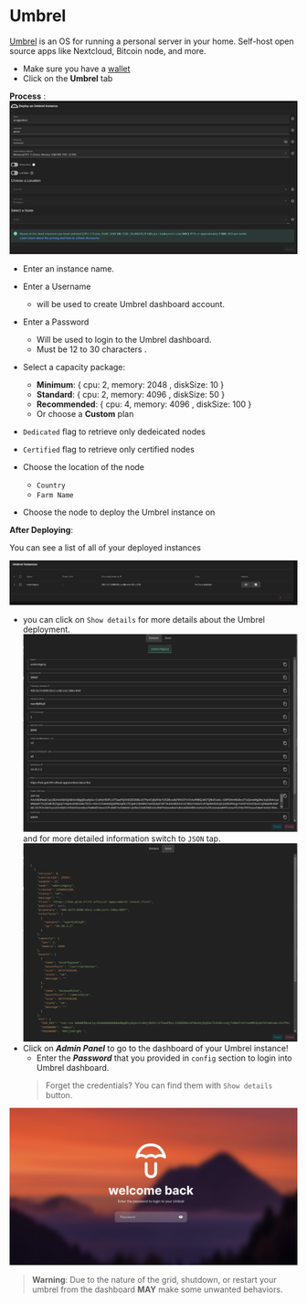 # Umbrel
[Umbrel](https://umbrel.com/) is an OS for running a personal server in your home. Self-host open source apps like Nextcloud, Bitcoin node, and more.

- Make sure you have a [wallet](./wallet_connector.md)
- Click on the **Umbrel** tab
  
**Process** :
![Config](img/umbrel1.png)

- Enter an instance name.
- Enter a Username
  - will be used to create Umbrel dashboard account.
- Enter a Password
  - Will be used to login to the Umbrel dashboard.
  - Must be 12 to 30 characters .
- Select a capacity package:
  - **Minimum**: { cpu: 2, memory: 2048 , diskSize: 10 }
  - **Standard**: { cpu: 2, memory: 4096 , diskSize: 50 }
  - **Recommended**: { cpu: 4, memory: 4096 , diskSize: 100 }
  - Or choose a **Custom** plan

- `Dedicated` flag to retrieve only dedeicated nodes 
- `Certified` flag to retrieve only certified nodes 
- Choose the location of the node
   - `Country`
   - `Farm Name`
- Choose the node to deploy the Umbrel instance on 

**After Deploying**:

You can see a list of all of your deployed instances

![ ](img/umbrel2.png)

- you can click on `Show details` for more details about the Umbrel deployment.
    ![ ](img/umbrel3.png)
    and for more detailed information switch to `JSON` tap.
    ![ ](img/umbrel4.png)
- Click on ***Admin Panel*** to go to the dashboard of your Umbrel instance!
  - Enter the ***Password*** that you provided in `config` section to login into Umbrel dashboard.
  > Forget the credentials? You can find them with `Show details` button.

![ ](img/umbrel5.png)

> **Warning**: Due to the nature of the grid, shutdown, or restart your umbrel from the dashboard **MAY** make some unwanted behaviors.
